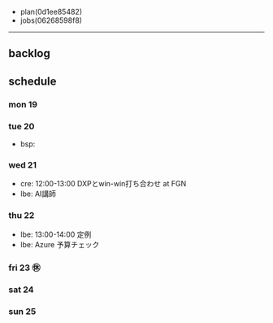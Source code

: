 
- plan(0d1ee85482)
- jobs(06268598f8)
---

## backlog

## schedule
### mon 19
### tue 20
- bsp:
### wed 21
- cre: 12:00-13:00 DXPとwin-win打ち合わせ at FGN
- lbe: AI講師
### thu 22
- lbe: 13:00-14:00 定例
- lbe: Azure 予算チェック
### fri 23 ㊡
### sat 24
### sun 25




